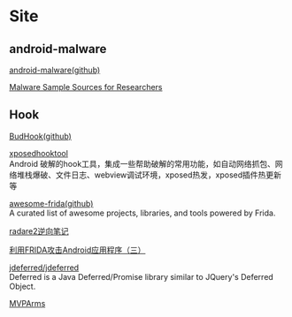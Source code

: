 # Site


## android-malware

[android-malware(github)](https://github.com/ashishb/android-malware)

[Malware Sample Sources for Researchers](https://zeltser.com/malware-sample-sources/)


## Hook

[BudHook(github)](https://github.com/bmax121/BudHook)


[xposedhooktool](https://gitee.com/virjar/xposedhooktool/tree/master)  
Android 破解的hook工具，集成一些帮助破解的常用功能，如自动网络抓包、网络堆栈爆破、文件日志、webview调试环境，xposed热发，xposed插件热更新等  

[awesome-frida(github)](https://github.com/dweinstein/awesome-frida)  
A curated list of awesome projects, libraries, and tools powered by Frida.


[radare2逆向笔记
](https://www.cnblogs.com/pannengzhi/p/play-with-radare2.html)

[利用FRIDA攻击Android应用程序（三）](https://blog.csdn.net/omnispace/article/details/72528973)

[jdeferred/jdeferred](https://github.com/jdeferred/jdeferred)  
Deferred is a Java Deferred/Promise library similar to JQuery's Deferred Object.

[MVPArms](https://github.com/JessYanCoding/MVPArms)

